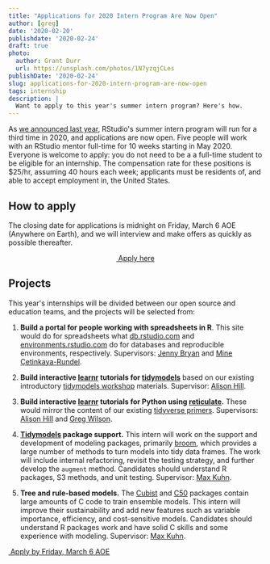 ```yaml
---
title: "Applications for 2020 Intern Program Are Now Open"
author: [greg]
date: '2020-02-20'
publishdate: '2020-02-24'
draft: true
photo:
  author: Grant Durr
  url: https://unsplash.com/photos/1N7yzqjCLes
publishDate: '2020-02-24'
slug: applications-for-2020-intern-program-are-now-open
tags: internship
description: |
  Want to apply to this year's summer intern program? Here's how.
---
```


As [we announced last year][preview],
RStudio's summer intern program will run for a third time in 2020,
and applications are now open.
Five people will work with an RStudio mentor full-time for 10 weeks starting in May 2020.
Everyone is welcome to apply:
you do not need to be a a full-time student to be eligible for an internship.
The compensation rate for these positions is $25/hr,
assuming 40 hours each week;
applicants must be residents of,
and able to accept employment in,
the United States.

## How to apply

The closing date for applications is midnight on Friday, March 6 AOE (Anywhere on Earth),
and we will interview and make offers as quickly as possible thereafter.

<div align="center">
<a href="https://forms.gle/Hhj5WKYp9rC43TnE7"><i class="fas fa-hand-point-right"></i>&nbsp;Apply here</a>
</div>

## Projects

This year's internships will be divided between our open source and education teams,
and the projects will be selected from:

1.  **Build a portal for people working with spreadsheets in R**.
    This site would do for spreadsheets what [db.rstudio.com](https://db.rstudio.com/) and [environments.rstudio.com](https://environments.rstudio.com/)
    do for databases and reproducible environments, respectively.
    Supervisors: [Jenny Bryan][bryan-jenny] and [Mine Çetinkaya-Rundel][cetinkaya-rundel-mine].

1.  **Build interactive [learnr][learnr] tutorials for [tidymodels][tidymodels]**
    based on our existing introductory [tidymodels workshop][tidymodels-intro] materials.
    Supervisor: [Alison Hill][hill-alison].

1.  **Build interactive [learnr][learnr] tutorials for Python using [reticulate][reticulate].**
    These would mirror the content of our existing [tidyverse primers][primers].
    Supervisors: [Alison Hill][hill-alison] and [Greg Wilson][wilson-greg].

1.  **[Tidymodels][tidymodels] package support.**
    This intern will work on the support and development of modeling packages, primarily [broom][broom],
    which provides a large number of methods to turn models into tidy data frames.
    The work will include internal refactoring,
    revisit the testing strategy,
    and further develop the `augment` method.
    Candidates should understand R packages, S3 methods, and unit testing.
    Supervisor: [Max Kuhn][kuhn-max].

1.  **Tree and rule-based models.**
    The [Cubist][cubist] and [C50][c50] packages contain large amounts of C code to train ensemble models.
    This intern will improve their sustainability and add new features
    such as variable importance, efficiency, and cost-sensitive models.
    Candidates should understand R packages work and have solid C skills and some experience with modeling.
    Supervisor: [Max Kuhn][kuhn-max].

<div class="hline-top">
<a href="https://forms.gle/Hhj5WKYp9rC43TnE7"><i class="fas fa-hand-point-right"></i>&nbsp;Apply by Friday, March 6 AOE</a>
</div>

[broom]: https://broom.tidyverse.org/
[bryan-jenny]: https://jennybryan.org/
[c50]: https://topepo.github.io/C5.0/
[cetinkaya-rundel-mine]: http://mine-cr.com/
[cubist]: https://topepo.github.io/Cubist/
[hill-alison]: https://alison.rbind.io/
[kuhn-max]: https://resources.rstudio.com/authors/max-kuhn
[learnr]: https://rstudio.github.io/learnr/
[preview]: /blog/2019/11/rstudio-internships-2020-preview/
[primers]: https://rstudio.cloud/learn/primers
[reticulate]: https://rstudio.github.io/reticulate/
[tidymodels]: https://github.com/tidymodels/tidymodels
[tidymodels-intro]: /blog/2020/02/conf20-intro-ml/
[wilson-greg]: https://third-bit.com

